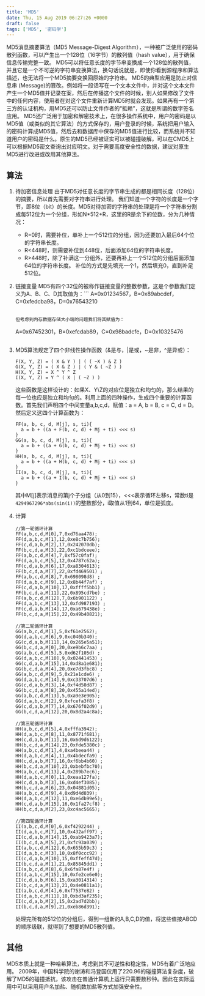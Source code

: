```yaml
---
title: 'MD5'
date: Thu, 15 Aug 2019 06:27:26 +0000
draft: false
tags: ['MD5', '密码学']
---
```


MD5消息摘要算法（MD5 Message-Digest Algorithm），一种被广泛使用的密码散列函数，可以产生出一个128位（16字节）的散列值（hash value），用于确保信息传输完整一致。 MD5可以将任意长度的字节串变换成一个128位的散列值，并且它是一个不可逆的字符串变换算法，换句话说就是，即使你看到源程序和算法描述，也无法将一个MD5摘要变换回原始的字符串。 MD5的典型应用是防止对信息串 (Message)的篡改。例如将一段话写在一个文本文件中，并对这个文本文件产生一个MD5值并记录在案，然后在传播这个文件的时候，别人如果修改了文件中的任何内容，使用者在对这个文件重新计算MD5时就会发现。如果再有一个第三方的认证机构，用MD5还可以防止文件作者的“抵赖”，这就是所谓的数字签名应用。 MD5还广泛用于加密和解密技术上，在很多操作系统中，用户的密码是以MD5值（或类似的其它算法）的方式保存的，用户登录的时候，系统把用户输入的密码计算成MD5值，然后去和数据库中保存的MD5值进行比较，而系统并不知道用户的密码是什么。原生的MD5已经被证实可以被碰撞破解，可以在CMD5上可以根据MD5密文查询出对应明文。对于需要高度安全性的数据，建议对原生MD5进行改进或改用其他算法。

算法
--

1.  待加密信息处理 由于MD5对任意长度的字节串生成的都是相同长度（128位）的摘要，所以首先需要对字符串进行处理。 我们知道一个字符的长度是一个字节，即8位（bit）的长度。MD5对待加密的字符串的处理是将一个字符串分割成每512位为一个分组，形如N\*512+R，这里的R是余下的位数，分为几种情况：
    *   R=0时，需要补位，单补上一个512位的分组，因为还要加入最后64个位的字符串长度。
    *   R<448时，则需要补位到448位，后面添加64位的字符串长度。
    *   R>448时，除了补满这一分组外，还要再补上一个512位的分组后面添加64位的字符串长度。 补位的方式是先填充一个1，然后填充0，直到补足512位。
2.  链接变量 MD5有四个32位的被称作链接变量的整数参数，这是个参数我们定义为A、B、C、D其取值为：```
    A=0x01234567，B=0x89abcdef，C=0xfedcba98，D=0x76543210
    ```
    
    但考虑到内存数据存储大小端的问题我们将其赋值为：
    
    ```
    A=0x67452301，B=0xefcdab89，C=0x98badcfe，D=0x10325476
    ```
3.  MD5算法规定了四个非线性操作函数（&是与，|是或，~是非，^是异或）：
    
    ```
    F(X, Y, Z) = ( X & Y ) | ( ( ~X ) & Z )
    G(X, Y, Z) = ( X & Z ) | ( Y & ( ~Z ) )
    H(X, Y, Z) = X ^ Y ^ Z
    I(X, Y, Z) = Y ^ ( X | ( ~Z ) )
    ```
    
    这些函数是这样设计的：如果X、Y\\Z的对应位是独立和均匀的，那么结果的每一位也应是独立和均匀的。利用上面的四种操作，生成四个重要的计算函数。首先我们声明四个中间变量a,b,c,d，赋值：a = A, b = B, c = C, d = D。然后定义这四个计算函数为：
    
    ```
    FF(a, b, c, d, M[j], s, ti){
      a = b + ((a + F(b, c, d) + Mj + ti) <<< s)
    }
    GG(a, b, c, d, M[j], s, ti){
      a = b + ((a + G(b, c, d) + Mj + ti) <<< s)
    }
    HH(a, b, c, d, M[j], s, ti){
      a = b + ((a + H(b, c, d) + Mj + ti) <<< s)
    }
    II(a, b, c, d, M[j], s, ti){
      a = b + ((a + I(b, c, d) + Mj + ti) <<< s)
    }
    ```
    
    其中M\[j\]表示消息的第j个子分组（从0到15），<<<表示循环左移s，常数ti是`4294967296*abs(sin(i))`的整数部分，i取值从1到64，单位是弧度。
    
4.  计算
    
    ```
    //第一轮循环计算
    FF(a,b,c,d,M[0],7,0xd76aa478);
    FF(d,a,b,c,M[1],12,0xe8c7b756);
    FF(c,d,a,b,M[2],17,0x242070db);
    FF(b,c,d,a,M[3],22,0xc1bdceee);
    FF(a,b,c,d,M[4],7,0xf57c0faf);
    FF(d,a,b,c,M[5],12,0x4787c62a);
    FF(c,d,a,b,M[6],17,0xa8304613);
    FF(b,c,d,a,M[7],22,0xfd469501) ;
    FF(a,b,c,d,M[8],7,0x698098d8) ;
    FF(d,a,b,c,M[9],12,0x8b44f7af) ;
    FF(c,d,a,b,M[10],17,0xffff5bb1) ;
    FF(b,c,d,a,M[11],22,0x895cd7be) ;
    FF(a,b,c,d,M[12],7,0x6b901122) ;
    FF(d,a,b,c,M[13],12,0xfd987193) ;
    FF(c,d,a,b,M[14],17,0xa679438e) ;
    FF(b,c,d,a,M[15],22,0x49b40821);
    
    //第二轮循环计算
    GG(a,b,c,d,M[1],5,0xf61e2562);
    GG(d,a,b,c,M[6],9,0xc040b340);
    GG(c,d,a,b,M[11],14,0x265e5a51);
    GG(b,c,d,a,M[0],20,0xe9b6c7aa) ;
    GG(a,b,c,d,M[5],5,0xd62f105d) ;
    GG(d,a,b,c,M[10],9,0x02441453) ;
    GG(c,d,a,b,M[15],14,0xd8a1e681);
    GG(b,c,d,a,M[4],20,0xe7d3fbc8) ;
    GG(a,b,c,d,M[9],5,0x21e1cde6) ;
    GG(d,a,b,c,M[14],9,0xc33707d6) ;
    GG(c,d,a,b,M[3],14,0xf4d50d87) ;
    GG(b,c,d,a,M[8],20,0x455a14ed);
    GG(a,b,c,d,M[13],5,0xa9e3e905);
    GG(d,a,b,c,M[2],9,0xfcefa3f8) ;
    GG(c,d,a,b,M[7],14,0x676f02d9) ;
    GG(b,c,d,a,M[12],20,0x8d2a4c8a);
    
    //第三轮循环计算
    HH(a,b,c,d,M[5],4,0xfffa3942);
    HH(d,a,b,c,M[8],11,0x8771f681);
    HH(c,d,a,b,M[11],16,0x6d9d6122);
    HH(b,c,d,a,M[14],23,0xfde5380c) ;
    HH(a,b,c,d,M[1],4,0xa4beea44) ;
    HH(d,a,b,c,M[4],11,0x4bdecfa9) ;
    HH(c,d,a,b,M[7],16,0xf6bb4b60) ;
    HH(b,c,d,a,M[10],23,0xbebfbc70);
    HH(a,b,c,d,M[13],4,0x289b7ec6);
    HH(d,a,b,c,M[0],11,0xeaa127fa);
    HH(c,d,a,b,M[3],16,0xd4ef3085);
    HH(b,c,d,a,M[6],23,0x04881d05);
    HH(a,b,c,d,M[9],4,0xd9d4d039);
    HH(d,a,b,c,M[12],11,0xe6db99e5);
    HH(c,d,a,b,M[15],16,0x1fa27cf8) ;
    HH(b,c,d,a,M[2],23,0xc4ac5665);
    
    //第四轮循环计算
    II(a,b,c,d,M[0],6,0xf4292244) ;
    II(d,a,b,c,M[7],10,0x432aff97) ;
    II(c,d,a,b,M[14],15,0xab9423a7);
    II(b,c,d,a,M[5],21,0xfc93a039) ;
    II(a,b,c,d,M[12],6,0x655b59c3) ;
    II(d,a,b,c,M[3],10,0x8f0ccc92) ;
    II(c,d,a,b,M[10],15,0xffeff47d);
    II(b,c,d,a,M[1],21,0x85845dd1) ;
    II(a,b,c,d,M[8],6,0x6fa87e4f) ;
    II(d,a,b,c,M[15],10,0xfe2ce6e0);
    II(c,d,a,b,M[6],15,0xa3014314) ;
    II(b,c,d,a,M[13],21,0x4e0811a1);
    II(a,b,c,d,M[4],6,0xf7537e82) ;
    II(d,a,b,c,M[11],10,0xbd3af235);
    II(c,d,a,b,M[2],15,0x2ad7d2bb);
    II(b,c,d,a,M[9],21,0xeb86d391);
    ```
    
    处理完所有的512位的分组后，得到一组新的A,B,C,D的值，将这些值按ABCD的顺序级联，就得到了想要的MD5散列值。
    

其他
--

MD5本质上就是一种哈希算法，考虑到其不可逆性和稳定性，MD5有着广泛地应用。 2009年，中国科学院的谢涛和冯登国仅用了220.96的碰撞算法复杂度，破解了MD5的碰撞抵抗，该攻击在普通计算机上运行只需要数秒钟。因此在实际运用中可以采用用户名加盐、随机数加盐等方式加强安全性。